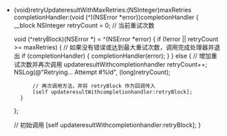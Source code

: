 - (void)retryUpdateresultWithMaxRetries:(NSInteger)maxRetries completionHandler:(void (^)(NSError *error))completionHandler {
    __block NSInteger retryCount = 0;  // 当前重试次数
    
    void (^retryBlock)(NSError *) = ^(NSError *error) {
        if (!error || retryCount >= maxRetries) {
            // 如果没有错误或达到最大重试次数，调用完成处理器并退出
            if (completionHandler) {
                completionHandler(error);
            }
        } else {
            // 增加重试次数并再次调用 updateresultWithcompletionhandler
            retryCount++;
            NSLog(@"Retrying... Attempt #%ld", (long)retryCount);
            
            // 再次调用方法，并将 retryBlock 作为回调传入
            [self updateresultWithcompletionhandler:retryBlock];
        }
    };
    
    // 初始调用
    [self updateresultWithcompletionhandler:retryBlock];
}